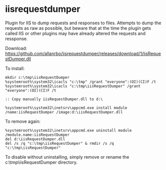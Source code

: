 # iisrequestdumper
Plugin for IIS to dump requests and responses to files. Attempts to dump the requests as raw as possible, but beware that at the time the plugin gets called IIS or other plugins may have already altered the requests and ressponse.

Download: https://github.com/allanrbo/iisrequestdumper/releases/download/1/iisRequestDumper.dll

To install:

    mkdir c:\tmp\iisRequestDumper
    %systemroot%\system32\icacls "c:\tmp" /grant "everyone":(OI)(CI)F /t
    %systemroot%\system32\icacls "c:\tmp\iisRequestDumper" /grant "everyone":(OI)(CI)F /t

    :: Copy manually iisRequestDumper.dll to d:\

    %systemroot%\system32\inetsrv\appcmd.exe install module /name:iisRequestDumper /image:d:\iisRequestDumper.dll

To remove again:

    %systemroot%\system32\inetsrv\appcmd.exe uninstall module /module.name:iisRequestDumper
    del d:\iisRequestDumper.dll
    del /s /q "c:\tmp\iisRequestDumper" & rmdir /s /q "c:\tmp\iisRequestDumper"

To disable without uninstalling, simply remove or rename the c:\tmp\iisRequestDumper directory.